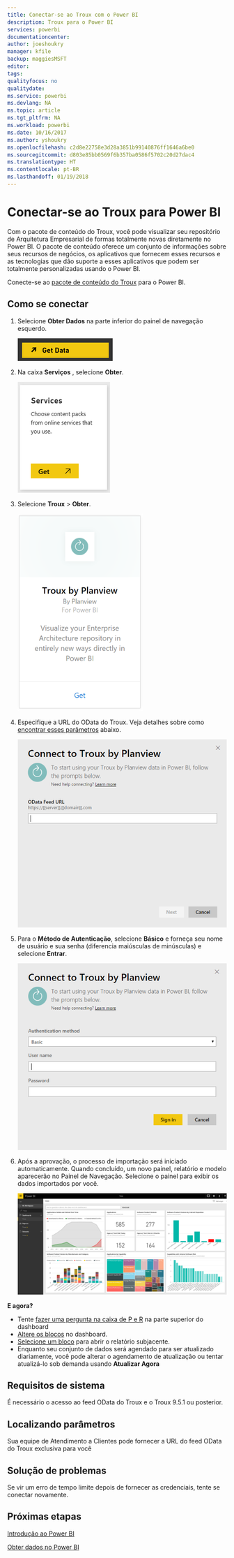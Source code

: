 ```yaml
---
title: Conectar-se ao Troux com o Power BI
description: Troux para o Power BI
services: powerbi
documentationcenter: 
author: joeshoukry
manager: kfile
backup: maggiesMSFT
editor: 
tags: 
qualityfocus: no
qualitydate: 
ms.service: powerbi
ms.devlang: NA
ms.topic: article
ms.tgt_pltfrm: NA
ms.workload: powerbi
ms.date: 10/16/2017
ms.author: yshoukry
ms.openlocfilehash: c2d8e22758e3d28a3851b99140876ff1646a6be0
ms.sourcegitcommit: d803e85bb0569f6b357ba0586f5702c20d27dac4
ms.translationtype: HT
ms.contentlocale: pt-BR
ms.lasthandoff: 01/19/2018
---
```

# <a name="connect-to-troux-for-power-bi"></a>Conectar-se ao Troux para Power BI
Com o pacote de conteúdo do Troux, você pode visualizar seu repositório de Arquitetura Empresarial de formas totalmente novas diretamente no Power BI. O pacote de conteúdo oferece um conjunto de informações sobre seus recursos de negócios, os aplicativos que fornecem esses recursos e as tecnologias que dão suporte a esses aplicativos que podem ser totalmente personalizadas usando o Power BI.

Conecte-se ao [pacote de conteúdo do Troux](https://app.powerbi.com/getdata/services/troux) para o Power BI.

## <a name="how-to-connect"></a>Como se conectar
1. Selecione **Obter Dados** na parte inferior do painel de navegação esquerdo.
   
   ![](media/service-connect-to-troux/getdata.png)
2. Na caixa **Serviços** , selecione **Obter**.
   
   ![](media/service-connect-to-troux/services.png)
3. Selecione **Troux** \>  **Obter**.
   
   ![](media/service-connect-to-troux/troux.png)
4. Especifique a URL do OData do Troux. Veja detalhes sobre como [encontrar esses parâmetros](#FindingParams) abaixo.
   
   ![](media/service-connect-to-troux/params.png)
5. Para o **Método de Autenticação**, selecione **Básico** e forneça seu nome de usuário e sua senha (diferencia maiúsculas de minúsculas) e selecione **Entrar**.
   
    ![](media/service-connect-to-troux/creds.png)
6. Após a aprovação, o processo de importação será iniciado automaticamente. Quando concluído, um novo painel, relatório e modelo aparecerão no Painel de Navegação. Selecione o painel para exibir os dados importados por você.
   
     ![](media/service-connect-to-troux/dashboard.png)

**E agora?**

* Tente [fazer uma pergunta na caixa de P e R](power-bi-q-and-a.md) na parte superior do dashboard
* [Altere os blocos](service-dashboard-edit-tile.md) no dashboard.
* [Selecione um bloco](service-dashboard-tiles.md) para abrir o relatório subjacente.
* Enquanto seu conjunto de dados será agendado para ser atualizado diariamente, você pode alterar o agendamento de atualização ou tentar atualizá-lo sob demanda usando **Atualizar Agora**

## <a name="system-requirements"></a>Requisitos de sistema
É necessário o acesso ao feed OData do Troux e o Troux 9.5.1 ou posterior.

<a name="FindingParams"></a>

## <a name="finding-parameters"></a>Localizando parâmetros
Sua equipe de Atendimento a Clientes pode fornecer a URL do feed OData do Troux exclusiva para você

## <a name="troubleshooting"></a>Solução de problemas
Se vir um erro de tempo limite depois de fornecer as credenciais, tente se conectar novamente.

## <a name="next-steps"></a>Próximas etapas
[Introdução ao Power BI](service-get-started.md)

[Obter dados no Power BI](service-get-data.md)


